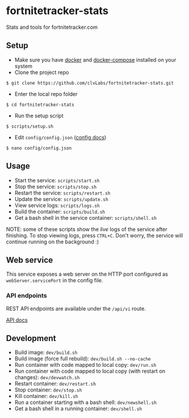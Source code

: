 # fortnitetracker-stats

Stats and tools for fortnitetracker.com

## Setup

* Make sure you have [docker](https://docs.docker.com/engine//) and [docker-compose](https://docs.docker.com/compose/) installed on your system
* Clone the project repo
```
$ git clone https://github.com/clvLabs/fortnitetracker-stats.git
```

* Enter the local repo folder
```
$ cd fortnitetracker-stats
```

* Run the setup script
```
$ scripts/setup.sh
```

* Edit `config/config.json` ([config docs](docs/config.md))
```
$ nano config/config.json
```

## Usage

* Start the service: `scripts/start.sh`
* Stop the service: `scripts/stop.sh`
* Restart the service: `scripts/restart.sh`
* Update the service: `scripts/update.sh`
* View service logs: `scripts/logs.sh`
* Build the container: `scripts/build.sh`
* Get a bash shell in the service container: `scripts/shell.sh`

NOTE: some of these scripts show the _live_ logs of the service after finishing. To stop viewing logs, press `CTRL+C`. Don't worry, the service will continue running on the background :)

## Web service

This service exposes a web server on the HTTP port configured as `webServer.servicePort` in the config file.

### API endpoints

REST API endpoints are available under the `/api/vi` route.

[API docs](docs/api.md)

## Development

* Build image: `dev/build.sh`
* Build image (force full rebuild): `dev/build.sh --no-cache`
* Run container with code mapped to local copy: `dev/run.sh`
* Run container with code mapped to local copy (with restart on changes): `dev/devwatch.sh`
* Restart container: `dev/restart.sh`
* Stop container: `dev/stop.sh`
* Kill container: `dev/kill.sh`
* Run a container starting with a bash shell: `dev/newshell.sh`
* Get a bash shell in a running container: `dev/shell.sh`
